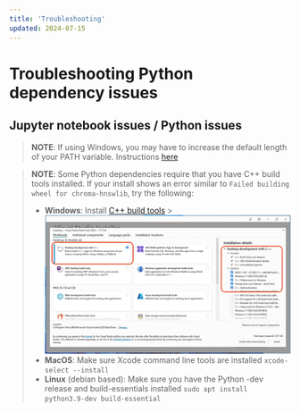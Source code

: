 ```yaml
---
title: 'Troubleshooting'
updated: 2024-07-15
---
```


# Troubleshooting Python dependency issues

## Jupyter notebook issues / Python issues

> **NOTE**: If using Windows, you may have to increase the default length of your PATH variable. Instructions [here](https://www.howtogeek.com/266621/how-to-make-windows-10-accept-file-paths-over-260-characters/)

> **NOTE**: Some Python dependencies require that you have C++ build tools installed. If your install shows an error similar to `Failed building wheel for chroma-hnswlib`, try the following:
>
> - **Windows**: Install [C++ build tools](https://visualstudio.microsoft.com/visual-cpp-build-tools/) > ![build tools](./images/troubleshooting/build-tools.webp)
> - **MacOS**: Make sure Xcode command line tools are installed `xcode-select --install`
> - **Linux** (debian based): Make sure you have the Python -dev release and build-essentials installed `sudo apt install python3.9-dev build-essential`
